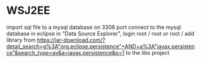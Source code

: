 # WSJ2EE

import sql file to a mysql database on 3306 port 
connect to the mysql database in eclipse in "Data Source Explorer", login root / root or root / 
add library from https://jar-download.com/?detail_search=g%3A"org.eclipse.persistence"+AND+a%3A"javax.persistence"&search_type=av&a=javax.persistence&p=1 to the libs project
